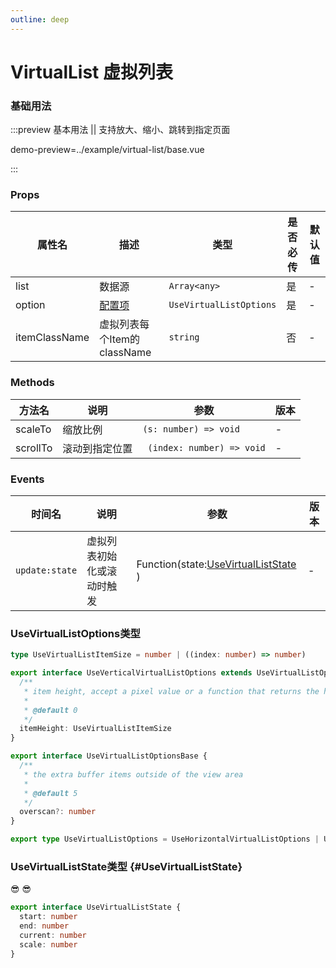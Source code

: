 ```yaml
---
outline: deep
---
```


# VirtualList 虚拟列表

<!--@include: ./temp/warning.md-->

### 基础用法
:::preview 基本用法 || 支持放大、缩小、跳转到指定页面

demo-preview=../example/virtual-list/base.vue

:::

### Props
| 属性名        | 描述                             | 类型                    | 是否必传 | 默认值 |
| ------------- | -------------------------------- | ----------------------- | -------- | ------ |
| list          | 数据源                           | `Array<any>`            | 是       | -      |
| option        | [配置项](#useVirtualListOptions) | `UseVirtualListOptions` | 是       | -      |
| itemClassName | 虚拟列表每个Item的className      | `string`                | 否       | -      |

### Methods
| 方法名   | 说明           | 参数                       | 版本 |
| -------- | -------------- | -------------------------- | ---- |
| scaleTo  | 缩放比例       | `(s: number) => void`      | -    |
| scrollTo | 滚动到指定位置 | ` (index: number) => void` | -    |

### Events
| 时间名         | 说明                       | 参数                  | 版本 |
| -------------- | -------------------------- | --------------------- | ---- |
| `update:state` | 虚拟列表初始化或滚动时触发 | Function(state:[UseVirtualListState](#UseVirtualListState) ) | -    |

### <a id="useVirtualListOptions"></a>UseVirtualListOptions类型

```ts
type UseVirtualListItemSize = number | ((index: number) => number)

export interface UseVerticalVirtualListOptions extends UseVirtualListOptionsBase {
  /**
   * item height, accept a pixel value or a function that returns the height
   *
   * @default 0
   */
  itemHeight: UseVirtualListItemSize
}

export interface UseVirtualListOptionsBase {
  /**
   * the extra buffer items outside of the view area
   *
   * @default 5
   */
  overscan?: number
}

export type UseVirtualListOptions = UseHorizontalVirtualListOptions | UseVerticalVirtualListOptions
```

### UseVirtualListState类型 {#UseVirtualListState}

:sunglasses: :sunglasses:

```ts
export interface UseVirtualListState {
  start: number
  end: number
  current: number
  scale: number
}
```
